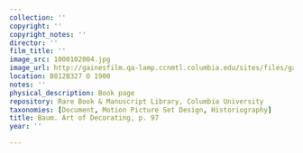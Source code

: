 ```yaml
---
collection: ''
copyright: ''
copyright_notes: ''
director: ''
film_title: ''
image_src: 1000102004.jpg
image_url: http://gainesfilm.qa-lamp.ccnmtl.columbia.edu/sites/files/gainesfilm/images/1000102004.jpg
location: B812B327 O 1900
notes: ''
physical_description: Book page
repository: Rare Book & Manuscript Library, Columbia University
taxonomies: [Document, Motion Picture Set Design, Historiography]
title: Baum. Art of Decorating, p. 97
year: ''

---
```

